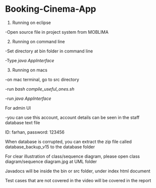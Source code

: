 # Booking-Cinema-App

1. Running on eclipse

-Open source file in project system from MOBLIMA

2. Running on command line

-Set directory at bin folder in command line

-Type *java AppInterface*

3. Running on macs

-on mac terminal, go to src directory

-run *bash compile_useful_ones.sh*

-run *java AppInterface*


For admin UI

-you can use this account, account details can be seen in the staff database text file

ID: farhan, password: 123456

When database is corrupted, you can extract the zip file called database_backup_v15 to the database folder

For clear illustration of class/sequence diagram, please open class diagram/sequence diagram.jpg at UML folder

Javadocs will be inside the bin or src folder, under index html document

Test cases that are not covered in the video will be covered in the report
